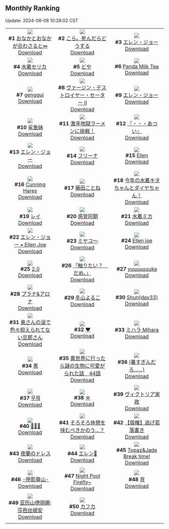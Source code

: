 ## Monthly Ranking
Update: 2024-08-08 10:28:02 CST

|      |      |      |
| :----: | :----: | :----: |
| ![](https://i.pixiv.re/c/240x480/img-master/img/2024/07/10/01/16/39/120394168_p0_master1200.jpg)<br>**#1** [おなかとおなかが合わさると∞](https://www.pixiv.net/artworks/120394168)<br>[Download](https://i.pixiv.re/img-original/img/2024/07/10/01/16/39/120394168_p0.jpg) | ![](https://i.pixiv.re/c/240x480/img-master/img/2024/07/16/20/31/38/120413856_p0_master1200.jpg)<br>**#2** [こら。死んだらどうする](https://www.pixiv.net/artworks/120413856)<br>[Download](https://i.pixiv.re/img-original/img/2024/07/16/20/31/38/120413856_p0.jpg) | ![](https://i.pixiv.re/c/240x480/img-master/img/2024/07/10/00/00/11/120391896_p0_master1200.jpg)<br>**#3** [エレン・ジョー](https://www.pixiv.net/artworks/120391896)<br>[Download](https://i.pixiv.re/img-original/img/2024/07/10/00/00/11/120391896_p0.png) |
| ![](https://i.pixiv.re/c/240x480/img-master/img/2024/07/10/11/00/01/120401157_p0_master1200.jpg)<br>**#4** [水着セリカ](https://www.pixiv.net/artworks/120401157)<br>[Download](https://i.pixiv.re/img-original/img/2024/07/10/11/00/01/120401157_p0.png) | ![](https://i.pixiv.re/c/240x480/img-master/img/2024/07/10/12/52/22/120402903_p0_master1200.jpg)<br>**#5** [どや](https://www.pixiv.net/artworks/120402903)<br>[Download](https://i.pixiv.re/img-original/img/2024/07/10/12/52/22/120402903_p0.png) | ![](https://i.pixiv.re/c/240x480/img-master/img/2024/07/10/00/00/22/120391940_p0_master1200.jpg)<br>**#6** [Panda Milk Tea](https://www.pixiv.net/artworks/120391940)<br>[Download](https://i.pixiv.re/img-original/img/2024/07/10/00/00/22/120391940_p0.jpg) |
| ![](https://i.pixiv.re/c/240x480/img-master/img/2024/07/10/12/51/25/120402888_p0_master1200.jpg)<br>**#7** [genggui](https://www.pixiv.net/artworks/120402888)<br>[Download](https://i.pixiv.re/img-original/img/2024/07/10/12/51/25/120402888_p0.jpg) | ![](https://i.pixiv.re/c/240x480/img-master/img/2024/07/10/14/14/23/120404107_p0_master1200.jpg)<br>**#8** [ヴァージン・デストロイヤー・セーター II](https://www.pixiv.net/artworks/120404107)<br>[Download](https://i.pixiv.re/img-original/img/2024/07/10/14/14/23/120404107_p0.jpg) | ![](https://i.pixiv.re/c/240x480/img-master/img/2024/07/10/00/00/17/120391920_p0_master1200.jpg)<br>**#9** [エレン・ジョー](https://www.pixiv.net/artworks/120391920)<br>[Download](https://i.pixiv.re/img-original/img/2024/07/10/00/00/17/120391920_p0.jpg) |
| ![](https://i.pixiv.re/c/240x480/img-master/img/2024/07/10/00/21/14/120392813_p0_master1200.jpg)<br>**#10** [鲨鱼妹](https://www.pixiv.net/artworks/120392813)<br>[Download](https://i.pixiv.re/img-original/img/2024/07/10/00/21/14/120392813_p0.jpg) | ![](https://i.pixiv.re/c/240x480/img-master/img/2024/07/09/15/34/26/120378889_p0_master1200.jpg)<br>**#11** [激辛地獄ラーメンに挑戦！](https://www.pixiv.net/artworks/120378889)<br>[Download](https://i.pixiv.re/img-original/img/2024/07/09/15/34/26/120378889_p0.png) | ![](https://i.pixiv.re/c/240x480/img-master/img/2024/07/10/00/00/06/120391882_p0_master1200.jpg)<br>**#12** [『・・・あつい』](https://www.pixiv.net/artworks/120391882)<br>[Download](https://i.pixiv.re/img-original/img/2024/07/10/00/00/06/120391882_p0.png) |
| ![](https://i.pixiv.re/c/240x480/img-master/img/2024/07/09/00/00/18/120364761_p0_master1200.jpg)<br>**#13** [エレン・ジョー](https://www.pixiv.net/artworks/120364761)<br>[Download](https://i.pixiv.re/img-original/img/2024/07/09/00/00/18/120364761_p0.jpg) | ![](https://i.pixiv.re/c/240x480/img-master/img/2024/07/10/00/16/45/120392698_p0_master1200.jpg)<br>**#14** [フリーナ](https://www.pixiv.net/artworks/120392698)<br>[Download](https://i.pixiv.re/img-original/img/2024/07/10/00/16/45/120392698_p0.jpg) | ![](https://i.pixiv.re/c/240x480/img-master/img/2024/07/10/20/33/51/120411992_p0_master1200.jpg)<br>**#15** [Ellen](https://www.pixiv.net/artworks/120411992)<br>[Download](https://i.pixiv.re/img-original/img/2024/07/10/20/33/51/120411992_p0.jpg) |
| ![](https://i.pixiv.re/c/240x480/img-master/img/2024/07/10/19/38/34/120410429_p0_master1200.jpg)<br>**#16** [Cunning Hares](https://www.pixiv.net/artworks/120410429)<br>[Download](https://i.pixiv.re/img-original/img/2024/07/10/19/38/34/120410429_p0.jpg) | ![](https://i.pixiv.re/c/240x480/img-master/img/2024/07/08/00/00/26/120337147_p0_master1200.jpg)<br>**#17** [藤田ことね](https://www.pixiv.net/artworks/120337147)<br>[Download](https://i.pixiv.re/img-original/img/2024/07/08/00/00/26/120337147_p0.jpg) | ![](https://i.pixiv.re/c/240x480/img-master/img/2024/07/09/19/34/39/120383828_p0_master1200.jpg)<br>**#18** [今年の水着キタちゃんとダイヤちゃん！](https://www.pixiv.net/artworks/120383828)<br>[Download](https://i.pixiv.re/img-original/img/2024/07/09/19/34/39/120383828_p0.jpg) |
| ![](https://i.pixiv.re/c/240x480/img-master/img/2024/07/10/11/05/27/120401238_p0_master1200.jpg)<br>**#19** [レイ](https://www.pixiv.net/artworks/120401238)<br>[Download](https://i.pixiv.re/img-original/img/2024/07/10/11/05/27/120401238_p0.jpg) | ![](https://i.pixiv.re/c/240x480/img-master/img/2024/07/10/13/15/47/120403274_p0_master1200.jpg)<br>**#20** [感覚同期](https://www.pixiv.net/artworks/120403274)<br>[Download](https://i.pixiv.re/img-original/img/2024/07/10/13/15/47/120403274_p0.png) | ![](https://i.pixiv.re/c/240x480/img-master/img/2024/07/09/11/30/11/120375130_p0_master1200.jpg)<br>**#21** [水着ミカ](https://www.pixiv.net/artworks/120375130)<br>[Download](https://i.pixiv.re/img-original/img/2024/07/09/11/30/11/120375130_p0.jpg) |
| ![](https://i.pixiv.re/c/240x480/img-master/img/2024/07/10/04/40/00/120396910_p0_master1200.jpg)<br>**#22** [エレン・ジョー • Ellen Joe](https://www.pixiv.net/artworks/120396910)<br>[Download](https://i.pixiv.re/img-original/img/2024/07/10/04/40/00/120396910_p0.jpg) | ![](https://i.pixiv.re/c/240x480/img-master/img/2024/07/09/11/33/29/120375188_p0_master1200.jpg)<br>**#23** [ミヤコ〜](https://www.pixiv.net/artworks/120375188)<br>[Download](https://i.pixiv.re/img-original/img/2024/07/09/11/33/29/120375188_p0.jpg) | ![](https://i.pixiv.re/c/240x480/img-master/img/2024/07/10/23/12/08/120417084_p0_master1200.jpg)<br>**#24** [Ellen joe](https://www.pixiv.net/artworks/120417084)<br>[Download](https://i.pixiv.re/img-original/img/2024/07/10/23/12/08/120417084_p0.jpg) |
| ![](https://i.pixiv.re/c/240x480/img-master/img/2024/07/10/15/43/19/120405331_p0_master1200.jpg)<br>**#25** [2.0](https://www.pixiv.net/artworks/120405331)<br>[Download](https://i.pixiv.re/img-original/img/2024/07/10/15/43/19/120405331_p0.png) | ![](https://i.pixiv.re/c/240x480/img-master/img/2024/07/12/00/00/13/120445267_p0_master1200.jpg)<br>**#26** [「触りたい？　だめ。」](https://www.pixiv.net/artworks/120445267)<br>[Download](https://i.pixiv.re/img-original/img/2024/07/12/00/00/13/120445267_p0.jpg) | ![](https://i.pixiv.re/c/240x480/img-master/img/2024/07/10/16/45/48/120406360_p0_master1200.jpg)<br>**#27** [yuuuuuuuka](https://www.pixiv.net/artworks/120406360)<br>[Download](https://i.pixiv.re/img-original/img/2024/07/10/16/45/48/120406360_p0.jpg) |
| ![](https://i.pixiv.re/c/240x480/img-master/img/2024/07/11/00/29/00/120419737_p0_master1200.jpg)<br>**#28** [プラナ&アロナ](https://www.pixiv.net/artworks/120419737)<br>[Download](https://i.pixiv.re/img-original/img/2024/07/11/00/29/00/120419737_p0.jpg) | ![](https://i.pixiv.re/c/240x480/img-master/img/2024/07/09/10/00/04/120373880_p0_master1200.jpg)<br>**#29** [冬山よるこ](https://www.pixiv.net/artworks/120373880)<br>[Download](https://i.pixiv.re/img-original/img/2024/07/09/10/00/04/120373880_p0.png) | ![](https://i.pixiv.re/c/240x480/img-master/img/2024/07/10/01/38/18/120394629_p0_master1200.jpg)<br>**#30** [Shun(day33)](https://www.pixiv.net/artworks/120394629)<br>[Download](https://i.pixiv.re/img-original/img/2024/07/10/01/38/18/120394629_p0.jpg) |
| ![](https://i.pixiv.re/c/240x480/img-master/img/2024/07/10/00/08/53/120392458_p0_master1200.jpg)<br>**#31** [奥さんの涙で色々抑えられてない旦那さん](https://www.pixiv.net/artworks/120392458)<br>[Download](https://i.pixiv.re/img-original/img/2024/07/10/00/08/53/120392458_p0.jpg) | ![](https://i.pixiv.re/c/240x480/img-master/img/2024/07/12/00/00/20/120445305_p0_master1200.jpg)<br>**#32** [❤](https://www.pixiv.net/artworks/120445305)<br>[Download](https://i.pixiv.re/img-original/img/2024/07/12/00/00/20/120445305_p0.jpg) | ![](https://i.pixiv.re/c/240x480/img-master/img/2024/07/09/20/55/36/120386030_p0_master1200.jpg)<br>**#33** [ミハラ Mihara](https://www.pixiv.net/artworks/120386030)<br>[Download](https://i.pixiv.re/img-original/img/2024/07/09/20/55/36/120386030_p0.jpg) |
| ![](https://i.pixiv.re/c/240x480/img-master/img/2024/07/09/18/00/12/120381502_p0_master1200.jpg)<br>**#34** [黑](https://www.pixiv.net/artworks/120381502)<br>[Download](https://i.pixiv.re/img-original/img/2024/07/09/18/00/12/120381502_p0.jpg) | ![](https://i.pixiv.re/c/240x480/img-master/img/2024/07/10/00/00/33/120391994_p0_master1200.jpg)<br>**#35** [異世界に行ったら謎の生物に可愛がられた話　44話](https://www.pixiv.net/artworks/120391994)<br>[Download](https://i.pixiv.re/img-original/img/2024/07/10/00/00/33/120391994_p0.jpg) | ![](https://i.pixiv.re/c/240x480/img-master/img/2024/07/08/17/10/30/120353087_p0_master1200.jpg)<br>**#36** [(暑すぎんだろ……)](https://www.pixiv.net/artworks/120353087)<br>[Download](https://i.pixiv.re/img-original/img/2024/07/08/17/10/30/120353087_p0.jpg) |
| ![](https://i.pixiv.re/c/240x480/img-master/img/2024/07/11/15/14/13/120431982_p0_master1200.jpg)<br>**#37** [무제](https://www.pixiv.net/artworks/120431982)<br>[Download](https://i.pixiv.re/img-original/img/2024/07/11/15/14/13/120431982_p0.png) | ![](https://i.pixiv.re/c/240x480/img-master/img/2024/07/10/00/00/41/120392019_p0_master1200.jpg)<br>**#38** [☆](https://www.pixiv.net/artworks/120392019)<br>[Download](https://i.pixiv.re/img-original/img/2024/07/10/00/00/41/120392019_p0.jpg) | ![](https://i.pixiv.re/c/240x480/img-master/img/2024/07/10/00/10/53/120392529_p0_master1200.jpg)<br>**#39** [ヴィクトリア家政](https://www.pixiv.net/artworks/120392529)<br>[Download](https://i.pixiv.re/img-original/img/2024/07/10/00/10/53/120392529_p0.png) |
| ![](https://i.pixiv.re/c/240x480/img-master/img/2024/07/08/01/10/48/120339739_p0_master1200.jpg)<br>**#40** [🐠🐠🐠](https://www.pixiv.net/artworks/120339739)<br>[Download](https://i.pixiv.re/img-original/img/2024/07/08/01/10/48/120339739_p0.jpg) | ![](https://i.pixiv.re/c/240x480/img-master/img/2024/07/12/01/36/24/120447959_p0_master1200.jpg)<br>**#41** [そろそろ休憩を挟むべきかのう…？](https://www.pixiv.net/artworks/120447959)<br>[Download](https://i.pixiv.re/img-original/img/2024/07/12/01/36/24/120447959_p0.png) | ![](https://i.pixiv.re/c/240x480/img-master/img/2024/07/08/23/52/54/120364451_p0_master1200.jpg)<br>**#42** [【版権】逃げ若落書き](https://www.pixiv.net/artworks/120364451)<br>[Download](https://i.pixiv.re/img-original/img/2024/07/08/23/52/54/120364451_p0.png) |
| ![](https://i.pixiv.re/c/240x480/img-master/img/2024/07/08/17/22/45/120353316_p0_master1200.jpg)<br>**#43** [夜蘭のドレス](https://www.pixiv.net/artworks/120353316)<br>[Download](https://i.pixiv.re/img-original/img/2024/07/08/17/22/45/120353316_p0.png) | ![](https://i.pixiv.re/c/240x480/img-master/img/2024/07/09/23/47/02/120391508_p0_master1200.jpg)<br>**#44** [エレン🦈](https://www.pixiv.net/artworks/120391508)<br>[Download](https://i.pixiv.re/img-original/img/2024/07/09/23/47/02/120391508_p0.png) | ![](https://i.pixiv.re/c/240x480/img-master/img/2024/07/09/22/28/44/120389044_p0_master1200.jpg)<br>**#45** [Topaz&Jade Break time!](https://www.pixiv.net/artworks/120389044)<br>[Download](https://i.pixiv.re/img-original/img/2024/07/09/22/28/44/120389044_p0.png) |
| ![](https://i.pixiv.re/c/240x480/img-master/img/2024/07/11/00/01/02/120418757_p0_master1200.jpg)<br>**#46** [-停影霄山-](https://www.pixiv.net/artworks/120418757)<br>[Download](https://i.pixiv.re/img-original/img/2024/07/11/00/01/02/120418757_p0.jpg) | ![](https://i.pixiv.re/c/240x480/img-master/img/2024/07/08/01/05/27/120339629_p0_master1200.jpg)<br>**#47** [Night Pool Firefly~](https://www.pixiv.net/artworks/120339629)<br>[Download](https://i.pixiv.re/img-original/img/2024/07/08/01/05/27/120339629_p0.png) | ![](https://i.pixiv.re/c/240x480/img-master/img/2024/07/09/20/29/21/120385280_p0_master1200.jpg)<br>**#48** [背](https://www.pixiv.net/artworks/120385280)<br>[Download](https://i.pixiv.re/img-original/img/2024/07/09/20/29/21/120385280_p0.jpg) |
| ![](https://i.pixiv.re/c/240x480/img-master/img/2024/07/09/16/35/03/120379841_p0_master1200.jpg)<br>**#49** [亚历山德丽娜·莎芭丝缇安](https://www.pixiv.net/artworks/120379841)<br>[Download](https://i.pixiv.re/img-original/img/2024/07/09/16/35/03/120379841_p0.png) | ![](https://i.pixiv.re/c/240x480/img-master/img/2024/07/10/00/00/19/120391928_p0_master1200.jpg)<br>**#50** [カフカ](https://www.pixiv.net/artworks/120391928)<br>[Download](https://i.pixiv.re/img-original/img/2024/07/10/00/00/19/120391928_p0.jpg) |
|      |
